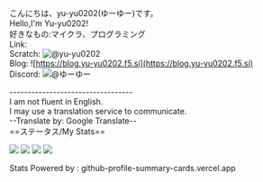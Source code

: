 こんにちは、yu-yu0202(ゆーゆー)です。<br>
Hello,I'm Yu-yu0202!<br>
好きなもの:マイクラ、プログラミング<br>
Link:<br>
Scratch: ![@yu-yu0202](https://scratch.mit.edu/users/yu-yu0202)<br>
Blog: ![https://blog.yu-yu0202.f5.si](https://blog.yu-yu0202.f5.si)<br>
Discord: ![@ゆーゆー](https://discord.com/users/1264130543008612426)<br>

\----------------------------------<br>
I am not fluent in English.<br>
I may use a translation service to communicate.<br>
--Translate by: Google Translate--<br>
==ステータス/My Stats==

![](http://github-profile-summary-cards.vercel.app/api/cards/profile-details?username=Yu-yu0202&theme=ayu_mirage)
![](http://github-profile-summary-cards.vercel.app/api/cards/repos-per-language?username=Yu-yu0202&theme=ayu_mirage)
![](http://github-profile-summary-cards.vercel.app/api/cards/most-commit-language?username=Yu-yu0202&theme=ayu_mirage)
![](http://github-profile-summary-cards.vercel.app/api/cards/stats?username=Yu-yu0202&theme=ayu_mirage)

Stats Powered by : github-profile-summary-cards.vercel.app
